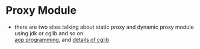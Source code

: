 # Proxy Module
<ul>
  <li>
    there are two sites talking about static proxy and dynamic proxy module using jdk or cglib and so on. <br>
    <a href="http://www.cnblogs.com/pwc1996/p/4839150.html">aop programming</a>, and <a href="http://blog.csdn.net/zghwaicsdn/article/details/50957474">details of cglib</a> <br>
  </li>
</ul>
